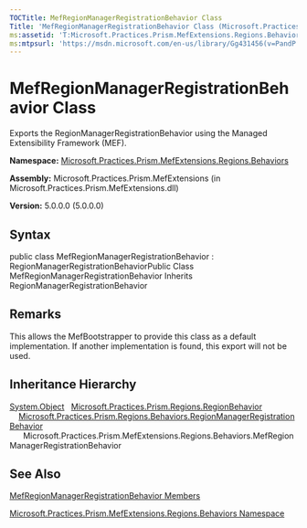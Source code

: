 ```yaml
---
TOCTitle: MefRegionManagerRegistrationBehavior Class
Title: 'MefRegionManagerRegistrationBehavior Class (Microsoft.Practices.Prism.MefExtensions.Regions.Behaviors)'
ms:assetid: 'T:Microsoft.Practices.Prism.MefExtensions.Regions.Behaviors.MefRegionManagerRegistrationBehavior'
ms:mtpsurl: 'https://msdn.microsoft.com/en-us/library/Gg431456(v=PandP.50)'
---
```



# MefRegionManagerRegistrationBehavior Class

Exports the RegionManagerRegistrationBehavior using the Managed Extensibility Framework (MEF).

**Namespace:** [Microsoft.Practices.Prism.MefExtensions.Regions.Behaviors](https://msdn.microsoft.com/library/microsoft.practices.prism.mefextensions.regions.behaviors)
**Assembly:** Microsoft.Practices.Prism.MefExtensions (in Microsoft.Practices.Prism.MefExtensions.dll)

**Version:** 5.0.0.0 (5.0.0.0)

## Syntax

public class MefRegionManagerRegistrationBehavior : RegionManagerRegistrationBehaviorPublic Class MefRegionManagerRegistrationBehavior Inherits RegionManagerRegistrationBehavior

## Remarks

 This allows the MefBootstrapper to provide this class as a default implementation. If another implementation is found, this export will not be used.

## Inheritance Hierarchy

<span id="familyToggle"></span>[System.Object](http://msdn.microsoft.com/en-us/library/e5kfa45b)
  [Microsoft.Practices.Prism.Regions.RegionBehavior](https://msdn.microsoft.com/library/microsoft.practices.prism.regions.regionbehavior)
    [Microsoft.Practices.Prism.Regions.Behaviors.RegionManagerRegistrationBehavior](https://msdn.microsoft.com/library/microsoft.practices.prism.regions.behaviors.regionmanagerregistrationbehavior)
      Microsoft.Practices.Prism.MefExtensions.Regions.Behaviors.MefRegionManagerRegistrationBehavior

## See Also

[MefRegionManagerRegistrationBehavior Members](https://msdn.microsoft.com/allmembers.t:microsoft.practices.prism.mefextensions.regions.behaviors.mefregionmanagerregistrationbehavior)

[Microsoft.Practices.Prism.MefExtensions.Regions.Behaviors Namespace](https://msdn.microsoft.com/library/microsoft.practices.prism.mefextensions.regions.behaviors)
